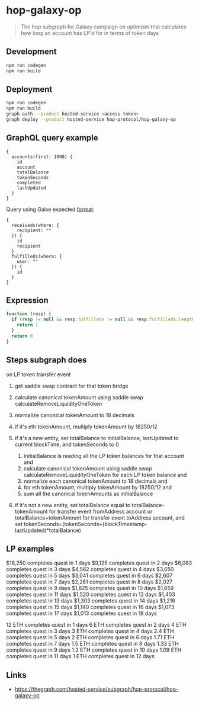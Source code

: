 # hop-galaxy-op

> The hop subgraph for Galaxy campaign on optimism that calculates how long an account has LP'd for in terms of token days

## Development

```sh
npm run codegen
npm run build
```

## Deployment

```sh
npm run codegen
npm run build
graph auth --product hosted-service <access-token>
graph deploy --product hosted-service hop-protocol/hop-galaxy-op
```

## GraphQL query example


```gql
{
  accounts(first: 1000) {
    id
    account
    totalBalance
    tokenSeconds
    completed
    lastUpdated
  }
}
```

Query using Galxe expected [format](https://www.notion.so/bulletlabs/Subgraph-setup-on-Galxe-2764f9a8a089444b9f1589b62e821f6a):

```gql
{
  receiveds(where: {
    recipient: ""
  }) {
    id
    recipient
  }
  fulfilleds(where: {
    user: ""
  }) {
    id
  }
}
```

## Expression

```js
function (resp) {
  if (resp != null && resp.fulfilleds != null && resp.fulfilleds.length > 0) {
    return 1
  }
  return 0
}
```

## Steps subgraph does

on LP token transfer event
1. get saddle swap contract for that token bridge
1. calculate canonical tokenAmount using saddle swap calculateRemoveLiquidityOneToken
1. normalize canonical tokenAmount to 18 decimals
1. if it's eth tokenAmount, multiply tokenAmount by 18250/12
1. if it's a new entity, set totalBalance to initialBalance, lastUpdated to current blockTime, and tokenSeconds to 0

    1. initialBalance is reading all the LP token balances for that account and
    1. calculate canonical tokenAmount using saddle swap calculateRemoveLiquidityOneToken for each LP token balance and
    1. normalize each canonical tokenAmount to 18 decimals and
    1. for eth tokenAmount, multiply tokenAmount by 18250/12 and
    1. sum all the canonical tokenAmounts as initialBalance

1. if it's not a new entity, set totalBalance equal to totalBalance-tokenAmount for transfer event fromAddress account or totalBalance+tokenAmount for transfer event toAddress account, and set tokenSeconds=(tokenSeconds+(blockTimestamp-lastUpdated)*totalBalance)

## LP examples

$18,250 completes quest in 1 days
$9,125 completes quest in 2 days
$6,083 completes quest in 3 days
$4,562 completes quest in 4 days
$3,650 completes quest in 5 days
$3,041 completes quest in 6 days
$2,607 completes quest in 7 days
$2,281 completes quest in 8 days
$2,027 completes quest in 9 days
$1,825 completes quest in 10 days
$1,659 completes quest in 11 days
$1,520 completes quest in 12 days
$1,403 completes quest in 13 days
$1,303 completes quest in 14 days
$1,216 completes quest in 15 days
$1,140 completes quest in 16 days
$1,073 completes quest in 17 days
$1,013 completes quest in 18 days

12 ETH completes quest in 1 days
6 ETH completes quest in 2 days
4 ETH completes quest in 3 days
3 ETH completes quest in 4 days
2.4 ETH completes quest in 5 days
2 ETH completes quest in 6 days
1.71 ETH completes quest in 7 days
1.5 ETH completes quest in 8 days
1.33 ETH completes quest in 9 days
1.2 ETH completes quest in 10 days
1.09 ETH completes quest in 11 days
1 ETH completes quest in 12 days

## Links

- https://thegraph.com/hosted-service/subgraph/hop-protocol/hop-galaxy-op
